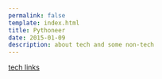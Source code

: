 ```yaml
---
permalink: false
template: index.html
title: Pythoneer
date: 2015-01-09
description: about tech and some non-tech
---
```


[tech links](tech/links)